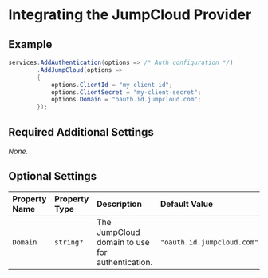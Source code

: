 # Integrating the JumpCloud Provider

## Example

```csharp
services.AddAuthentication(options => /* Auth configuration */)
        .AddJumpCloud(options =>
        {
            options.ClientId = "my-client-id";
            options.ClientSecret = "my-client-secret";
            options.Domain = "oauth.id.jumpcloud.com";
        });
```

## Required Additional Settings

_None._

## Optional Settings

| Property Name | Property Type | Description | Default Value |
|:--|:--|:--|:--|
| `Domain` | `string?` | The JumpCloud domain to use for authentication. | `"oauth.id.jumpcloud.com"` |
